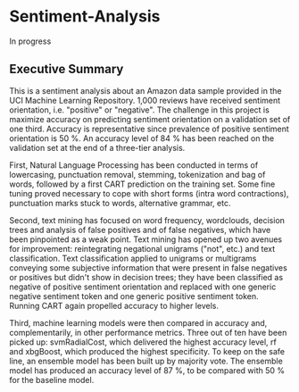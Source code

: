 # Sentiment-Analysis
In progress
## Executive Summary

This is a sentiment analysis about an Amazon data sample provided 
in the UCI Machine Learning Repository. 1,000 reviews have received 
sentiment orientation, i.e. "positive" or "negative". The challenge 
in this project is maximize accuracy on predicting sentiment orientation 
on a validation set of one third. Accuracy is representative since
prevalence of positive sentiment orientation is 50 %. 
An accuracy level of 84 % has been reached on the validation set 
at the end of a three-tier analysis.

First, Natural Language Processing has been conducted in terms of
lowercasing, punctuation removal, stemming, tokenization and bag of words,
followed by a first CART prediction on the training set. Some fine tuning 
proved necessary to cope with short forms (intra word contractions), 
punctuation marks stuck to words, alternative grammar, etc. 

Second, text mining has focused on word frequency, wordclouds, decision trees and
analysis of false positives and of false negatives, which have 
been pinpointed as a weak point. Text mining has opened up two
avenues for improvement: reintegrating negational unigrams ("not", etc.)
and text classification. Text classification applied to unigrams 
or multigrams conveying some subjective information that were present 
in false negatives or positives but didn't show in decision trees; 
they have been classified as negative of positive sentiment orientation
and replaced with one generic negative sentiment token and one
generic positive sentiment token. Running CART again propelled 
accuracy to higher levels. 

Third, machine learning models were then compared in accuracy and,
complementarily, in other performance metrics. Three out of ten 
have been picked up: svmRadialCost, which delivered 
the highest accuracy level, rf and xbgBoost, which produced 
the highest specificity. To keep on the safe line, an ensemble model
has been built up by majority vote. The ensemble model 
has produced an accuracy level of 87 %, 
to be compared with 50 % for the baseline model.
